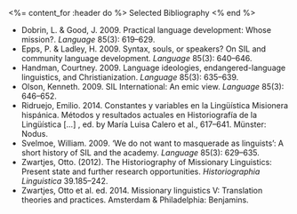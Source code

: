 <%= content_for :header do %>
Selected Bibliography
<% end %>

* Dobrin, L. & Good, J. 2009. Practical language development: Whose mission?. *Language* 85(3): 619–629.
* Epps, P. & Ladley, H. 2009. Syntax, souls, or speakers? On SIL and community language development.
  *Language* 85(3): 640–646.
* Handman, Courtney. 2009. Language ideologies, endangered-language linguistics, and Christianization.
  *Language* 85(3): 635–639.
* Olson, Kenneth. 2009. SIL International: An emic view. *Language* 85(3): 646–652.
* Ridruejo, Emilio. 2014. Constantes y variables en la Lingüística Misionera hispánica. Métodos y resultados
  actuales en Historiografía de la Lingüística [...] , ed. by María Luisa Calero et al., 617–641. Münster:
  Nodus.
* Svelmoe, William. 2009. ‘We do not want to masquerade as linguists’: A short history of SIL and the academy.
  *Language* 85(3): 629–635.
* Zwartjes, Otto. (2012). The Historiography of Missionary Linguistics: Present state and further research
  opportunities. *Historiographia Linguistica* 39.185–242.
* Zwartjes, Otto et al. ed. 2014. Missionary linguistics V: Translation theories and practices. Amsterdam &
  Philadelphia: Benjamins.
